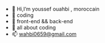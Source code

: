- 👋 Hi,I’m youssef ouahbi , moroccain
- 👀 coding
- 🌱 front-end && back-end
- 💞️ all about coding
- 📫 wahbi0659@gmail.com

<!---
youssefouahbi/youssefouahbi is a ✨ special ✨ repository because its `README.md` (this file) appears on your GitHub profile.
You can click the Preview link to take a look at your changes.
--->
